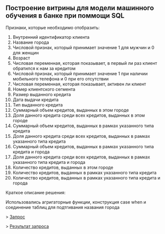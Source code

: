 ## Построение витрины для модели машинного обучения в банке при поммощи SQL

<p>Признаки, которые необходимо отобразить:<p>
<ol>
  <li>Внутренний идентификатор клиента </li>
  <li>Название города </li>
  <li>Числовой признак, который принимает значение 1 для мужчин и 0 для женщин </li>
  <li>Возраст </li>
  <li>Числовая переменная, которая показывает, в первый ли раз клиент обратился к нам за кредитом </li>
  <li>Числовой признак, который принимает значение 1 при наличии мобильного телефона и 0 при его отсутствии </li>
  <li>Числовая переменная, которая показывает, активен ли клиент </li>
  <li>Номер клиентского сегмента </li>
  <li>Размер выданного кредита </li>
  <li>Дата выдачи кредита </li>
  <li>Тип выданного кредита </li>
  <li>Суммарный объем кредитов, выданных в этом городе </li>
  <li>Доля данного кредита среди всех кредитов, выданных в этом городе </li>
  <li>Суммарный объем кредитов, выданных в рамках указанного типа кредита </li>
  <li>Доля данного кредита среди всех кредитов, выданных в рамках указанного типа кредита </li>
  <li>Суммарный объем кредитов, выданных в рамках указанного типа кредита и города </li>
  <li>Доля данного кредита среди всех кредитов, выданных в рамках указанного типа кредита и города </li>
  <li>Количество кредитов, выданных в этом городе </li>
  <li>Количество кредитов, выданных в рамках указанного типа кредита </li>
  <li>Количество кредитов, выданных в рамках указанного типа кредита и города </li>
</ol>

<p>Краткое описание решения: <p>
<p>Использовались агригаторные функции, конструкция case when и соединение таблиц для подтгивания названия города <p>

<p>
<p> > <a href="https://github.com/EvgeniyaMorgel/Project_2/blob/main/запрос.txt">Запрос</a> <p>
<p>
<p> > <a href="https://github.com/EvgeniyaMorgel/Project_2/blob/main/результат%20запроса.xlsx">Результат запроса</a> <p>  




